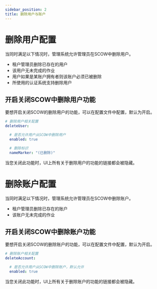 ```yaml
---
sidebar_position: 2
title: 删除用户与账户
---
```


# 删除用户配置

当同时满足以下情况时，管理系统允许管理员在SCOW中删除用户。

- 租户管理员删除已存在的用户
- 该用户无未完成的作业
- 用户如果是某账户拥有者则该账户必须已被删除
- 所使用的认证系统支持删除用户

## 开启关闭SCOW中删除用户功能

要想开启关闭SCOW的删除用户的功能，可以在配置文件中配置，默认为开启。

```yaml title="config/mis.yaml"
# 删除用户相关配置
deleteUser:

  # 是否允许用户从SCOW中删除用户
  enabled: true

  # 删除标识
  nameMarker: "(已删除)"
```

当您关闭此功能时，UI上所有关于删除用户的功能的链接都会被隐藏。

# 删除账户配置

当同时满足以下情况时，管理系统允许管理员在SCOW中删除账户。

- 租户管理员删除已存在的账户
- 该账户无未完成的作业

## 开启关闭SCOW中删除账户功能

要想开启关闭SCOW的删除账户的功能，可以在配置文件中配置，默认为开启。

```yaml title="config/mis.yaml"
# 删除账户相关配置
deleteAccount:

  # 是否允许用户从SCOW中删除账户，默认允许
  enabled: true
```

当您关闭此功能时，UI上所有关于删除账户的功能的链接都会被隐藏。
